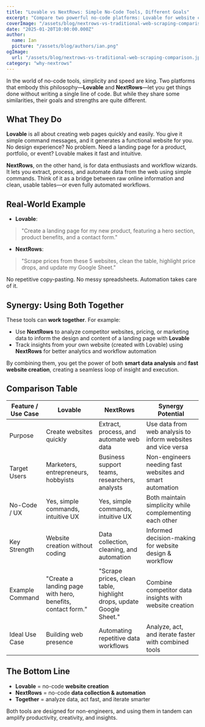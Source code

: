 ```yaml
---
title: "Lovable vs NextRows: Simple No-Code Tools, Different Goals"
excerpt: "Compare two powerful no-code platforms: Lovable for website creation and NextRows for data automation. Learn how they differ and how they can work together."
coverImage: "/assets/blog/nextrows-vs-traditional-web-scraping-comparison.jpg"
date: "2025-01-20T10:00:00.000Z"
author:
  name: Ian
  picture: "/assets/blog/authors/ian.png"
ogImage:
  url: "/assets/blog/nextrows-vs-traditional-web-scraping-comparison.jpg"
category: "why-nextrows"
---
```


In the world of no-code tools, simplicity and speed are king. Two platforms that embody this philosophy—**Lovable** and **NextRows**—let you get things done without writing a single line of code. But while they share some similarities, their goals and strengths are quite different.

## What They Do

**Lovable** is all about creating web pages quickly and easily. You give it simple command messages, and it generates a functional website for you. No design experience? No problem. Need a landing page for a product, portfolio, or event? Lovable makes it fast and intuitive.

**NextRows**, on the other hand, is for data enthusiasts and workflow wizards. It lets you extract, process, and automate data from the web using simple commands. Think of it as a bridge between raw online information and clean, usable tables—or even fully automated workflows.

## Real-World Example

- **Lovable**:  
> "Create a landing page for my new product, featuring a hero section, product benefits, and a contact form."

- **NextRows**:  
> "Scrape prices from these 5 websites, clean the table, highlight price drops, and update my Google Sheet."

No repetitive copy-pasting. No messy spreadsheets. Automation takes care of it.

## Synergy: Using Both Together

These tools can **work together**. For example:

- Use **NextRows** to analyze competitor websites, pricing, or marketing data to inform the design and content of a landing page with **Lovable**
- Track insights from your own website (created with Lovable) using **NextRows** for better analytics and workflow automation

By combining them, you get the power of both **smart data analysis** and **fast website creation**, creating a seamless loop of insight and execution.

## Comparison Table

| Feature / Use Case           | Lovable                                    | NextRows                                         | Synergy Potential                                           |
|-------------------------------|-------------------------------------------|-------------------------------------------------|-------------------------------------------------------------|
| Purpose                       | Create websites quickly                    | Extract, process, and automate web data        | Use data from web analysis to inform websites and vice versa|
| Target Users                   | Marketers, entrepreneurs, hobbyists       | Business support teams, researchers, analysts | Non-engineers needing fast websites and smart automation   |
| No-Code / UX                   | Yes, simple commands, intuitive UX        | Yes, simple commands, intuitive UX             | Both maintain simplicity while complementing each other    |
| Key Strength                   | Website creation without coding            | Data collection, cleaning, and automation      | Informed decision-making for website design & workflow    |
| Example Command                | "Create a landing page with hero, benefits, contact form." | "Scrape prices, clean table, highlight drops, update Google Sheet." | Combine competitor data insights with website creation    |
| Ideal Use Case                 | Building web presence                      | Automating repetitive data workflows           | Analyze, act, and iterate faster with combined tools       |

## The Bottom Line

- **Lovable** = no-code **website creation**
- **NextRows** = no-code **data collection & automation**
- **Together** = analyze data, act fast, and iterate smarter

Both tools are designed for non-engineers, and using them in tandem can amplify productivity, creativity, and insights.